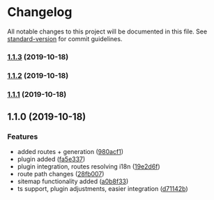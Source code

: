# Changelog

All notable changes to this project will be documented in this file. See [standard-version](https://github.com/conventional-changelog/standard-version) for commit guidelines.

### [1.1.3](https://github.com/MarvinRudolph/nuxt-storyblok-router/compare/v1.1.2...v1.1.3) (2019-10-18)

### [1.1.2](https://github.com/MarvinRudolph/nuxt-storyblok-router/compare/v1.1.1...v1.1.2) (2019-10-18)

### [1.1.1](https://github.com/MarvinRudolph/nuxt-storyblok-router/compare/v1.1.0...v1.1.1) (2019-10-18)

## 1.1.0 (2019-10-18)


### Features

* added routes + generation ([980acf1](https://github.com/MarvinRudolph/nuxt-storyblok-router/commit/980acf139552e463fc92891735dee27dba0e074e))
* plugin added ([fa5e337](https://github.com/MarvinRudolph/nuxt-storyblok-router/commit/fa5e337813789e091c23b1ee103fe1f6fb5de362))
* plugin integration, routes resolving i18n ([19e2d6f](https://github.com/MarvinRudolph/nuxt-storyblok-router/commit/19e2d6f47134c78efaf8762b89a201e5350a6c02))
* route path changes ([28fb007](https://github.com/MarvinRudolph/nuxt-storyblok-router/commit/28fb007305b263f355f85273666fa073d8fb1669))
* sitemap functionality added ([a0b8f33](https://github.com/MarvinRudolph/nuxt-storyblok-router/commit/a0b8f332aa93cfd3e445a651349887634ddc8ad7))
* ts support, plugin adjustments, easier integration ([d71142b](https://github.com/MarvinRudolph/nuxt-storyblok-router/commit/d71142b365f5c36262381e3a1b1167d2b1986e61))

